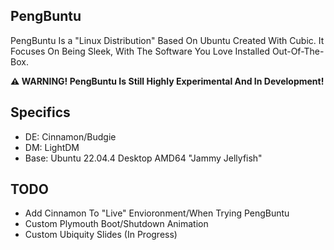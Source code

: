 ## PengBuntu

PengBuntu Is a "Linux Distribution" Based On Ubuntu Created With Cubic.
It Focuses On Being Sleek, With The Software You Love Installed Out-Of-The-Box.

**⚠️ WARNING! PengBuntu Is Still Highly Experimental And In Development!**

## Specifics

- DE: Cinnamon/Budgie
- DM: LightDM
- Base: Ubuntu 22.04.4 Desktop AMD64 "Jammy Jellyfish"

## TODO

- Add Cinnamon To "Live" Envioronment/When Trying PengBuntu
- Custom Plymouth Boot/Shutdown Animation
- Custom Ubiquity Slides (In Progress)

